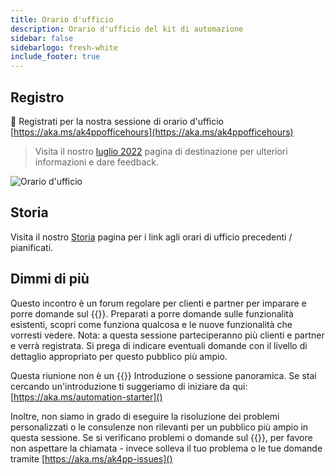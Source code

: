```yaml
---
title: Orario d'ufficio
description: Orario d'ufficio del kit di automazione
sidebar: false
sidebarlogo: fresh-white
include_footer: true
---
```

## Registro

<g-emoji class="g-emoji" alias="calendar" fallback-src="https://github.githubassets.com/images/icons/emoji/unicode/1f4c6.png">📆</g-emoji> Registrati per la nostra sessione di orario d'ufficio [https://aka.ms/ak4ppofficehours](https://aka.ms/ak4ppofficehours)

> Visita il nostro [luglio 2022](/it/office-hours/november-2022) pagina di destinazione per ulteriori informazioni e dare feedback.

![Orario d'ufficio](/images/office-hours.png)

## Storia

Visita il nostro [Storia](/it/office-hours/history) pagina per i link agli orari di ufficio precedenti / pianificati.

## Dimmi di più

Questo incontro è un forum regolare per clienti e partner per imparare e porre domande sul {{<product-name>}}. Preparati a porre domande sulle funzionalità esistenti, scopri come funziona qualcosa e le nuove funzionalità che vorresti vedere. Nota: a questa sessione parteciperanno più clienti e partner e verrà registrata. Si prega di indicare eventuali domande con il livello di dettaglio appropriato per questo pubblico più ampio.

Questa riunione non è un {{<product-name>}} Introduzione o sessione panoramica. Se stai cercando un'introduzione ti suggeriamo di iniziare da qui: [https://aka.ms/automation-starter]()

Inoltre, non siamo in grado di eseguire la risoluzione dei problemi personalizzati o le consulenze non rilevanti per un pubblico più ampio in questa sessione. Se si verificano problemi o domande sul {{<product-name>}}, per favore non aspettare la chiamata - invece solleva il tuo problema o le tue domande tramite [https://aka.ms/ak4pp-issues]()

